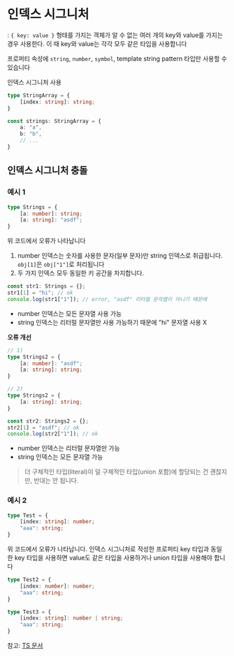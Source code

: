 # 인덱스 시그니처
: `{ key: value }` 형태를 가지는 객체가 알 수 없는 여러 개의 key와 value를 가지는 경우 사용한다. 이 때 key와 value는 각각 모두 같은 타입을 사용합니다

프로퍼티 속성에 `string`, `number`, `symbol`, template string pattern 타입만 사용할 수 있습니다
<!-- 미리 유형의 속성의 모든 이름을 알 수 없지만 값의 타입을 알 수 있을 때 사용
string, number, symbol, template string pattern과 이런 타입을 사용한 유니온 타입만 속성으로 사용 가능 -->

인덱스 시그니처 사용
```typescript
type StringArray = {
    [index: string]: string;
}

const strings: StringArray = {
    a: "a",
    b: "b",
    // ...
}
```

## 인덱스 시그니처 충돌
### 예시 1
```typescript
type Strings = {
    [a: number]: string;
    [a: string]: "asdf";
}
```
위 코드에서 오류가 나타납니다
1) number 인덱스는 숫자를 사용한 문자(일부 문자)만 string 인덱스로 취급됩니다.
 `obj[1]`은 `obj["1"]`로 처리됩니다
2) 두 가지 인덱스 모두 동일한 키 공간을 차지합니다.


```typescript
const str1: Strings = {};
str1[1] = "hi"; // ok
console.log(str1["1"]); // error, "asdf" 리터럴 문자열이 아니기 떄문에
```
- number 인덱스는 모든 문자열 사용 가능
- string 인덱스는 리터럴 문자열만 사용 가능하기 때문에 "hi" 문자열 사용 X


**오류 개선**
```typescript
// 1)
type Strings2 = {
    [a: number]: "asdf";
    [a: string]: string;
}

// 2)
type Strings2 = {
    [a: string]: string;
}
```

```typescript
const str2: Strings2 = {};
str2[1] = "asdf"; // ok
console.log(str2["1"]); // ok
```
- number 인덱스는 리터럴 문자열만 가능
- string 인덱스는 모든 문자열 가능


> 더 구체적인 타입(literal)이 덜 구체적인 타입(union 포함)에 할당되는 건 괜찮지만, 반대는 안 됩니다.

### 예시 2
```typescript
type Test = {
    [index: string]: number;
    "aaa": string;
}
```
위 코드에서 오류가 나타납니다.
인덱스 시그니처로 작성한 프로퍼티 key 타입과 동일한 key 타입을 사용하면 value도 같은 타입을 사용하거나 
union 타입을 사용해야 합니다
```typescript
type Test2 = {
    [index: number]: number;
    "aaa": string;
}

type Test3 = {
    [index: string]: number | string;
    "aaa": string;
}
```

참고: [TS 문서](https://www.typescriptlang.org/docs/handbook/2/objects.html#index-signatures)
